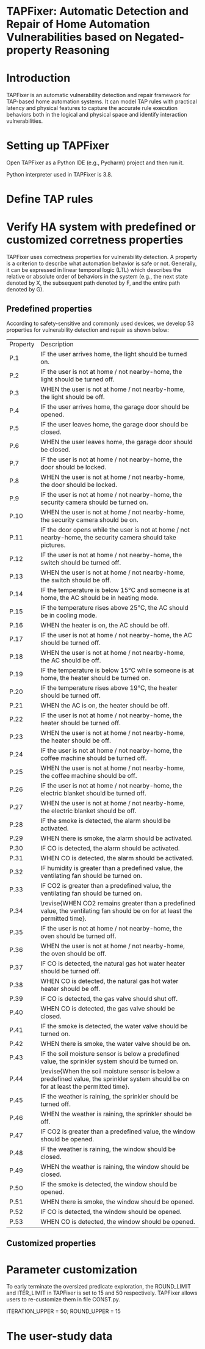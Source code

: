 # TAPFixer: Automatic Detection and Repair of Home Automation Vulnerabilities based on Negated-property Reasoning


# Introduction
TAPFixer is an automatic vulnerability detection and repair framework for TAP-based home automation systems. It can model TAP rules with practical latency and physical features to capture the accurate rule execution behaviors both in the logical and physical space and identify interaction vulnerabilities.



# Setting up TAPFixer
Open TAPFixer as a Python IDE (e.g., Pycharm) project and then run it.

Python interpreter used in TAPFixer is 3.8.

# Define TAP rules


# Verify HA system with predefined or customized corretness properties
TAPFixer uses correctness properties for vulnerability detection. A property is a criterion to describe what automation behavior is safe or not. Generally, it can be expressed in linear temporal logic (LTL) which describes the relative or absolute order of behaviors in the system (e.g., the next state denoted by X, the subsequent path denoted by F, and the entire path denoted by G). 

## Predefined properties
According to safety-sensitive and commonly used devices, we develop 53 properties for vulnerability detection and repair as shown below:

| | |
|-|-|
|Property|Description|
|P.1|IF the user arrives home, the light should be turned on.|
|P.2|IF the user is not at home / not nearby-home, the light should be turned off.|
|P.3|WHEN the user is not at home / not nearby-home, the light should be off.|
|P.4|IF the user arrives home, the garage door should be opened.|
|P.5|IF the user leaves home, the garage door should be closed.|
|P.6|WHEN the user leaves home, the garage door should be closed.|
|P.7|IF the user is not at home / not nearby-home, the door should be locked.|
|P.8|WHEN the user is not at home / not nearby-home, the door should be locked.|
|P.9|IF the user is not at home / not nearby-home, the security camera should be turned on.|
|P.10|WHEN the user is not at home / not nearby-home, the security camera should be on.|
|P.11|IF the door opens while the user is not at home / not nearby-home, the security camera should take pictures.|
|P.12|IF the user is not at home / not nearby-home, the switch should be turned off.|
|P.13|WHEN the user is not at home / not nearby-home, the switch should be off.|
|P.14|IF the temperature is below 15℃ and someone is at home, the AC should be in heating mode.|
|P.15|IF the temperature rises above 25℃, the AC should be in cooling mode.|
|P.16|WHEN the heater is on, the AC should be off.|
|P.17|IF the user is not at home / not nearby-home, the AC should be turned off.|
|P.18|WHEN the user is not at home / not nearby-home, the AC should be off.|
|P.19|IF the temperature is below 15℃ while someone is at home, the heater should be turned on.|
|P.20|IF the temperature rises above 19℃, the heater should be turned off.|
|P.21|WHEN the AC is on, the heater should be off.|
|P.22|IF the user is not at home / not nearby-home, the heater should be turned off.|
|P.23|WHEN the user is not at home / not nearby-home, the heater should be off.|
|P.24|IF the user is not at home / not nearby-home, the coffee machine should be turned off.|
|P.25|WHEN the user is not at home / not nearby-home, the coffee machine should be off.|
|P.26|IF the user is not at home / not nearby-home, the electric blanket should be turned off.|
|P.27|WHEN the user is not at home / not nearby-home, the electric blanket should be off.|
|P.28|IF the smoke is detected, the alarm should be activated.|
|P.29|WHEN there is smoke, the alarm should be activated.|
|P.30|IF CO is detected, the alarm should be activated.|
|P.31|WHEN CO is detected, the alarm should be activated.|
|P.32|IF humidity is greater than a predefined value, the ventilating fan should be turned on.|
|P.33|IF CO2 is greater than a predefined value, the ventilating fan should be turned on.|
|P.34|\revise{WHEN CO2 remains greater than a predefined value, the ventilating fan should be on for at least the permitted time}.|
|P.35|IF the user is not at home / not nearby-home, the oven should be turned off.|
|P.36|WHEN the user is not at home / not nearby-home, the oven should be off.|
|P.37|IF CO is detected, the natural gas hot water heater should be turned off.|
|P.38|WHEN CO is detected, the natural gas hot water heater should be off.|
|P.39|IF CO is detected, the gas valve should shut off.|
|P.40|WHEN CO is detected, the gas valve should be closed.|
|P.41|IF the smoke is detected, the water valve should be turned on.|
|P.42|WHEN there is smoke, the water valve should be on.|
|P.43|IF the soil moisture sensor is below a predefined value, the sprinkler system should be turned on.|
|P.44|\revise{When the soil moisture sensor is below a predefined value, the sprinkler system should be on for at least the permitted time}.|
|P.45|IF the weather is raining, the sprinkler should be turned off.|
|P.46|WHEN the weather is raining, the sprinkler should be off.|
|P.47|IF CO2 is greater than a predefined value, the window should be opened.|
|P.48|IF the weather is raining, the window should be closed.|
|P.49|WHEN the weather is raining, the window should be closed.|
|P.50|IF the smoke is detected, the window should be opened.|
|P.51|WHEN there is smoke, the window should be opened.|
|P.52|IF CO is detected, the window should be opened.|
|P.53|WHEN CO is detected, the window should be opened.|



## Customized properties





# Parameter customization
To early terminate the oversized predicate exploration, the ROUND_LIMIT and ITER_LIMIT in TAPFixer is set to 15 and 50 respectively. TAPFixer allows users to re-customize them in file CONST.py.

ITERATION_UPPER = 50; ROUND_UPPER = 15


# The user-study data






